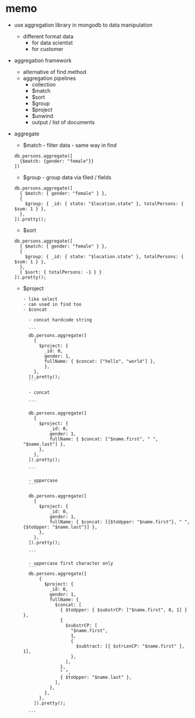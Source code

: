 # memo

- use aggregation library in mongodb to data manipulation
  - different format data
    - for data scientist
    - for customer
- aggregation framework

  - alternative of find method
  - aggregation pipelines
    - collection
    - $match
    - $sort
    - $group
    - $project
    - $unwind
    - output / list of documents

- aggregate

  - $match - filter data - same way in find

  ```
  db.persons.aggregate([
    {$match: {gender: "female"}}
  ])
  ```

  - $group - group data via filed / fields

  ```
  db.persons.aggregate([
    { $match: { gender: "female" } },
    {
      $group: { _id: { state: "$location.state" }, totalPersons: { $sum: 1 } },
    },
  ]).pretty();
  ```

  - $sort

  ```
  db.persons.aggregate([
    { $match: { gender: "female" } },
    {
      $group: { _id: { state: "$location.state" }, totalPersons: { $sum: 1 } },
    },
    { $sort: { totalPersons: -1 } }
  ]).pretty();
  ```

  - $project

        - like select
        - can used in find too
        - $concat

          - concat hardcode string

          ```
          db.persons.aggregate([
            {
              $project: {
                _id: 0,
                gender: 1,
                fullName: { $concat: ["hello", "world"] },
                },
            },
          ]).pretty();
          ```

          - concat

          ```

          db.persons.aggregate([
            {
              $project: {
                  _id: 0,
                  gender: 1,
                  fullName: { $concat: ["$name.first", " ", "$name.last"] },
              },
            },
          ]).pretty();

          ```

          - uppercase
          ```

          db.persons.aggregate([
            {
              $project: {
                  _id: 0,
                  gender: 1,
                  fullName: { $concat: [{$toUpper: "$name.first"}, " ", {$toUpper: "$name.last"}] },
              },
            },
          ]).pretty();

          ```

          - uppercase first character only
          ```
          db.persons.aggregate([
              {
                $project: {
                  _id: 0,
                  gender: 1,
                  fullName: {
                    $concat: [
                      { $toUpper: { $substrCP: ["$name.first", 0, 1] } },
                      {
                        $substrCP: [
                          "$name.first",
                          1,
                          {
                            $subtract: [{ $strLenCP: "$name.first" }, 1],
                          },
                        ],
                      },
                      " ",
                      { $toUpper: "$name.last" },
                    ],
                  },
                },
              },
            ]).pretty();

          ```
